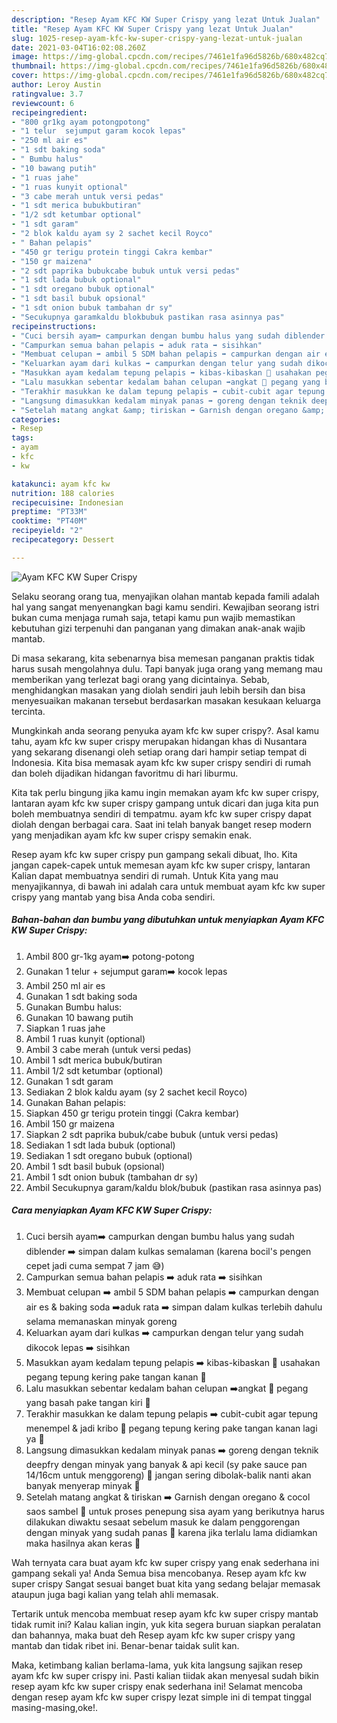 ```yaml
---
description: "Resep Ayam KFC KW Super Crispy yang lezat Untuk Jualan"
title: "Resep Ayam KFC KW Super Crispy yang lezat Untuk Jualan"
slug: 1025-resep-ayam-kfc-kw-super-crispy-yang-lezat-untuk-jualan
date: 2021-03-04T16:02:08.260Z
image: https://img-global.cpcdn.com/recipes/7461e1fa96d5826b/680x482cq70/ayam-kfc-kw-super-crispy-foto-resep-utama.jpg
thumbnail: https://img-global.cpcdn.com/recipes/7461e1fa96d5826b/680x482cq70/ayam-kfc-kw-super-crispy-foto-resep-utama.jpg
cover: https://img-global.cpcdn.com/recipes/7461e1fa96d5826b/680x482cq70/ayam-kfc-kw-super-crispy-foto-resep-utama.jpg
author: Leroy Austin
ratingvalue: 3.7
reviewcount: 6
recipeingredient:
- "800 gr1kg ayam potongpotong"
- "1 telur  sejumput garam kocok lepas"
- "250 ml air es"
- "1 sdt baking soda"
- " Bumbu halus"
- "10 bawang putih"
- "1 ruas jahe"
- "1 ruas kunyit optional"
- "3 cabe merah untuk versi pedas"
- "1 sdt merica bubukbutiran"
- "1/2 sdt ketumbar optional"
- "1 sdt garam"
- "2 blok kaldu ayam sy 2 sachet kecil Royco"
- " Bahan pelapis"
- "450 gr terigu protein tinggi Cakra kembar"
- "150 gr maizena"
- "2 sdt paprika bubukcabe bubuk untuk versi pedas"
- "1 sdt lada bubuk optional"
- "1 sdt oregano bubuk optional"
- "1 sdt basil bubuk opsional"
- "1 sdt onion bubuk tambahan dr sy"
- "Secukupnya garamkaldu blokbubuk pastikan rasa asinnya pas"
recipeinstructions:
- "Cuci bersih ayam➡️ campurkan dengan bumbu halus yang sudah diblender ➡️ simpan dalam kulkas semalaman (karena bocil&#39;s pengen cepet jadi cuma sempat 7 jam 😅)"
- "Campurkan semua bahan pelapis ➡️ aduk rata ➡️ sisihkan"
- "Membuat celupan ➡️ ambil 5 SDM bahan pelapis ➡️ campurkan dengan air es &amp; baking soda ➡️aduk rata ➡️ simpan dalam kulkas terlebih dahulu selama memanaskan minyak goreng"
- "Keluarkan ayam dari kulkas ➡️ campurkan dengan telur yang sudah dikocok lepas ➡️ sisihkan"
- "Masukkan ayam kedalam tepung pelapis ➡️ kibas-kibaskan 📛 usahakan pegang tepung kering pake tangan kanan 📛"
- "Lalu masukkan sebentar kedalam bahan celupan ➡️angkat 📛 pegang yang basah pake tangan kiri 📛"
- "Terakhir masukkan ke dalam tepung pelapis ➡️ cubit-cubit agar tepung menempel &amp; jadi kribo 📛 pegang tepung kering pake tangan kanan lagi ya 📛"
- "Langsung dimasukkan kedalam minyak panas ➡️ goreng dengan teknik deepfry dengan minyak yang banyak &amp; api kecil (sy pake sauce pan 14/16cm untuk menggoreng) 📛 jangan sering dibolak-balik nanti akan banyak menyerap minyak 📛"
- "Setelah matang angkat &amp; tiriskan ➡️ Garnish dengan oregano &amp; cocol saos sambel 📛 untuk proses penepung sisa ayam yang berikutnya harus dilakukan diwaktu sesaat sebelum masuk ke dalam penggorengan dengan minyak yang sudah panas 📛 karena jika terlalu lama didiamkan maka hasilnya akan keras 📛"
categories:
- Resep
tags:
- ayam
- kfc
- kw

katakunci: ayam kfc kw 
nutrition: 188 calories
recipecuisine: Indonesian
preptime: "PT33M"
cooktime: "PT40M"
recipeyield: "2"
recipecategory: Dessert

---
```



![Ayam KFC KW Super Crispy](https://img-global.cpcdn.com/recipes/7461e1fa96d5826b/680x482cq70/ayam-kfc-kw-super-crispy-foto-resep-utama.jpg)

Selaku seorang orang tua, menyajikan olahan mantab kepada famili adalah hal yang sangat menyenangkan bagi kamu sendiri. Kewajiban seorang istri bukan cuma menjaga rumah saja, tetapi kamu pun wajib memastikan kebutuhan gizi terpenuhi dan panganan yang dimakan anak-anak wajib mantab.

Di masa  sekarang, kita sebenarnya bisa memesan panganan praktis tidak harus susah mengolahnya dulu. Tapi banyak juga orang yang memang mau memberikan yang terlezat bagi orang yang dicintainya. Sebab, menghidangkan masakan yang diolah sendiri jauh lebih bersih dan bisa menyesuaikan makanan tersebut berdasarkan masakan kesukaan keluarga tercinta. 



Mungkinkah anda seorang penyuka ayam kfc kw super crispy?. Asal kamu tahu, ayam kfc kw super crispy merupakan hidangan khas di Nusantara yang sekarang disenangi oleh setiap orang dari hampir setiap tempat di Indonesia. Kita bisa memasak ayam kfc kw super crispy sendiri di rumah dan boleh dijadikan hidangan favoritmu di hari liburmu.

Kita tak perlu bingung jika kamu ingin memakan ayam kfc kw super crispy, lantaran ayam kfc kw super crispy gampang untuk dicari dan juga kita pun boleh membuatnya sendiri di tempatmu. ayam kfc kw super crispy dapat diolah dengan berbagai cara. Saat ini telah banyak banget resep modern yang menjadikan ayam kfc kw super crispy semakin enak.

Resep ayam kfc kw super crispy pun gampang sekali dibuat, lho. Kita jangan capek-capek untuk memesan ayam kfc kw super crispy, lantaran Kalian dapat membuatnya sendiri di rumah. Untuk Kita yang mau menyajikannya, di bawah ini adalah cara untuk membuat ayam kfc kw super crispy yang mantab yang bisa Anda coba sendiri.

<!--inarticleads1-->

##### Bahan-bahan dan bumbu yang dibutuhkan untuk menyiapkan Ayam KFC KW Super Crispy:

1. Ambil 800 gr-1kg ayam➡️ potong-potong
1. Gunakan 1 telur + sejumput garam➡️ kocok lepas
1. Ambil 250 ml air es
1. Gunakan 1 sdt baking soda
1. Gunakan  Bumbu halus:
1. Gunakan 10 bawang putih
1. Siapkan 1 ruas jahe
1. Ambil 1 ruas kunyit (optional)
1. Ambil 3 cabe merah (untuk versi pedas)
1. Ambil 1 sdt merica bubuk/butiran
1. Ambil 1/2 sdt ketumbar (optional)
1. Gunakan 1 sdt garam
1. Sediakan 2 blok kaldu ayam (sy 2 sachet kecil Royco)
1. Gunakan  Bahan pelapis:
1. Siapkan 450 gr terigu protein tinggi (Cakra kembar)
1. Ambil 150 gr maizena
1. Siapkan 2 sdt paprika bubuk/cabe bubuk (untuk versi pedas)
1. Sediakan 1 sdt lada bubuk (optional)
1. Sediakan 1 sdt oregano bubuk (optional)
1. Ambil 1 sdt basil bubuk (opsional)
1. Ambil 1 sdt onion bubuk (tambahan dr sy)
1. Ambil Secukupnya garam/kaldu blok/bubuk (pastikan rasa asinnya pas)




<!--inarticleads2-->

##### Cara menyiapkan Ayam KFC KW Super Crispy:

1. Cuci bersih ayam➡️ campurkan dengan bumbu halus yang sudah diblender ➡️ simpan dalam kulkas semalaman (karena bocil&#39;s pengen cepet jadi cuma sempat 7 jam 😅)
1. Campurkan semua bahan pelapis ➡️ aduk rata ➡️ sisihkan
1. Membuat celupan ➡️ ambil 5 SDM bahan pelapis ➡️ campurkan dengan air es &amp; baking soda ➡️aduk rata ➡️ simpan dalam kulkas terlebih dahulu selama memanaskan minyak goreng
1. Keluarkan ayam dari kulkas ➡️ campurkan dengan telur yang sudah dikocok lepas ➡️ sisihkan
1. Masukkan ayam kedalam tepung pelapis ➡️ kibas-kibaskan 📛 usahakan pegang tepung kering pake tangan kanan 📛
1. Lalu masukkan sebentar kedalam bahan celupan ➡️angkat 📛 pegang yang basah pake tangan kiri 📛
1. Terakhir masukkan ke dalam tepung pelapis ➡️ cubit-cubit agar tepung menempel &amp; jadi kribo 📛 pegang tepung kering pake tangan kanan lagi ya 📛
1. Langsung dimasukkan kedalam minyak panas ➡️ goreng dengan teknik deepfry dengan minyak yang banyak &amp; api kecil (sy pake sauce pan 14/16cm untuk menggoreng) 📛 jangan sering dibolak-balik nanti akan banyak menyerap minyak 📛
1. Setelah matang angkat &amp; tiriskan ➡️ Garnish dengan oregano &amp; cocol saos sambel 📛 untuk proses penepung sisa ayam yang berikutnya harus dilakukan diwaktu sesaat sebelum masuk ke dalam penggorengan dengan minyak yang sudah panas 📛 karena jika terlalu lama didiamkan maka hasilnya akan keras 📛




Wah ternyata cara buat ayam kfc kw super crispy yang enak sederhana ini gampang sekali ya! Anda Semua bisa mencobanya. Resep ayam kfc kw super crispy Sangat sesuai banget buat kita yang sedang belajar memasak ataupun juga bagi kalian yang telah ahli memasak.

Tertarik untuk mencoba membuat resep ayam kfc kw super crispy mantab tidak rumit ini? Kalau kalian ingin, yuk kita segera buruan siapkan peralatan dan bahannya, maka buat deh Resep ayam kfc kw super crispy yang mantab dan tidak ribet ini. Benar-benar taidak sulit kan. 

Maka, ketimbang kalian berlama-lama, yuk kita langsung sajikan resep ayam kfc kw super crispy ini. Pasti kalian tiidak akan menyesal sudah bikin resep ayam kfc kw super crispy enak sederhana ini! Selamat mencoba dengan resep ayam kfc kw super crispy lezat simple ini di tempat tinggal masing-masing,oke!.

